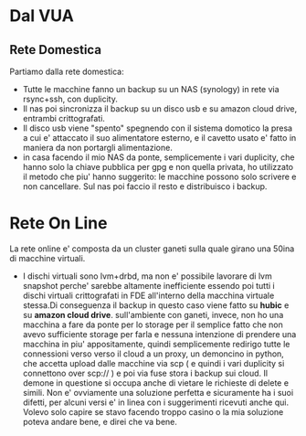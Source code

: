 # Dal VUA

## Rete Domestica
Partiamo dalla rete domestica:
* Tutte le macchine fanno un backup su un NAS (synology) in rete via rsync+ssh, con duplicity. 
* Il nas poi sincronizza il backup su un disco usb e su amazon cloud drive, entrambi crittografati. 
* Il disco usb viene "spento" spegnendo con il sistema domotico la presa a cui e' attaccato il suo alimentatore esterno, e il cavetto usato e' fatto in maniera da non portargli alimentazione.
* in casa facendo il mio NAS da ponte, semplicemente i vari duplicity, che hanno solo la chiave pubblica per gpg e non quella privata, ho utilizzato il metodo che piu' hanno suggerito: le macchine possono solo scrivere e non cancellare. Sul nas poi faccio il resto e distribuisco i backup.

# Rete On Line
La rete online e' composta da un cluster ganeti sulla quale girano una 50ina di macchine virtuali. 
* I dischi virtuali sono lvm+drbd, ma non e' possibile lavorare di lvm snapshot perche' sarebbe altamente inefficiente essendo poi tutti i dischi virtuali crittografati in FDE all'interno della macchina virtuale stessa.Di conseguenza il backup in questo caso viene fatto su __hubic__ e su __amazon cloud drive__.
sull'ambiente con ganeti, invece, non ho una macchina a fare da ponte per lo storage per il semplice fatto che non avevo sufficiente storage per farla e nessuna intenzione di prendere una macchina in piu' appositamente, quindi semplicemente redirigo tutte le connessioni verso verso il cloud a un proxy, un demoncino in python, che accetta upload dalle macchine via scp ( e quindi i vari duplicity si connettono over scp:// ) e poi via fuse stora i backup sui cloud.
Il demone in questione si occupa anche di vietare le richieste di delete e simili.
Non e' ovviamente una soluzione perfetta e sicuramente ha i suoi difetti, per alcuni versi e' in linea con i suggerimenti ricevuti anche qui.
Volevo solo capire se stavo facendo troppo casino o la mia soluzione poteva andare bene, e direi che va bene.
